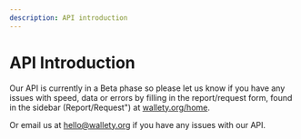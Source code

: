 ```yaml
---
description: API introduction
---
```


# API Introduction

Our API is currently in a Beta phase so please let us know if you have any issues with speed, data or errors by filling in the report/request form, found in the sidebar (Report/Request") at [wallety.org/home](https://wallety.org/home).

Or email us at [hello@wallety.org](mailto:hello@wallety.org) if you have any issues with our API.
